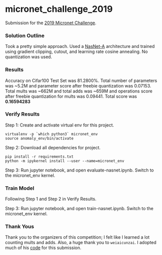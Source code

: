 # micronet_challenge_2019
Submission for the [2019 Micronet Challenge](https://micronet-challenge.github.io).

### Solution Outline
Took a pretty simple approach. Used a [NasNet-A](https://arxiv.org/pdf/1707.07012.pdf) architecture and trained using gradient clipping, cutout, and learning rate cosine annealing. No quantization was used.

### Results
Accuracy on Cifar100 Test Set was 81.2800%. Total number of parameters was ~5.2M and parameter score after freebie quantization was 0.07153. Total mults was ~662M and total adds was ~659M and operations score after freebie quantization for mults was 0.09441. Total score was **0.16594283**

### Verify Results

Step 1: Create and activate virtual env for this project.

```
virtualenv -p `which python3` micronet_env
source anomaly_env/bin/activate
```

Step 2: Download all dependencies for project.

```
pip install -r requirements.txt
python -m ipykernel install --user --name=micronet_env
```

Step 3: Run jupyter notebook, and open evaluate-nasnet.ipynb. Switch to the micronet_env kernel.

### Train Model

Following Step 1 and Step 2 in Verify Results.

Step 3: Run jupyter notebook, and open train-nasnet.ipynb. Switch to the micronet_env kernel.

### Thank Yous
Thank you to the organizers of this competition; I felt like I learned a lot counting mults and adds. Also, a huge thank you to `weiaicunzai`. I adopted much of his [code](https://github.com/weiaicunzai/pytorch-cifar100) for this submission.
